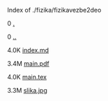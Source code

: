 Index of ./fizika/fizikavezbe2deo

0 [.](.)

0 [..](..)

4.0K [index.md](index.md)

3.4M [main.pdf](main.pdf)

4.0K [main.tex](main.tex)

3.3M [slika.jpg](slika.jpg)

